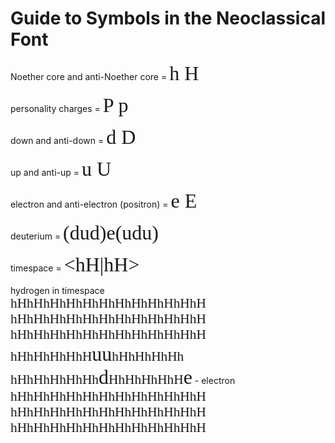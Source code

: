 <style>
@font-face {
  font-family: 'neoclassical';
  src: url('neoclassical.ttf') format('truetype');
}
</style>

# Guide to Symbols in the Neoclassical Font

Noether core and anti-Noether core = <span style="font-family: 'neoclassical'; font-size: 24pt;">h H</span>

personality charges = <span style="font-family: 'neoclassical'; font-size: 24pt;">P p</span>

down and anti-down = <span style="font-family: 'neoclassical'; font-size: 24pt;">d D</span>

up and anti-up = <span style="font-family: 'neoclassical'; font-size: 24pt;">u U</span>

electron and anti-electron (positron) = <span style="font-family: 'neoclassical'; font-size: 24pt;">e E</span>

deuterium = <span style="font-family: 'neoclassical'; font-size: 24pt;">(dud)e(udu)</span>

timespace = <span style="font-family: 'neoclassical'; font-size: 24pt;">&lt;hH|hH&gt;</span>


hydrogen in timespace<br>
<span style="font-family: 'neoclassical'; font-size: 16pt;">hHhHhHhHhHhHhHhHhHhHhHhH</span><br>
<span style="font-family: 'neoclassical'; font-size: 16pt;">hHhHhHhHhHhHhHhHhHhHhHhH</span><br>
<span style="font-family: 'neoclassical'; font-size: 16pt;">hHhHhHhHhHhHhHhHhHhHhHhH</span><br>
<span style="font-family: 'neoclassical'; font-size: 16pt;">hHhHhHhHhH</span><span style="font-family: 'neoclassical'; font-size: 24pt;">uu</span><span style="font-family: 'neoclassical'; font-size: 16pt;">hHhHhHhHh</span><br>
<span style="font-family: 'neoclassical'; font-size: 16pt;">hHhHhHhHhHh</span><span style="font-family: 'neoclassical'; font-size: 24pt;">d</span><span style="font-family: 'neoclassical'; font-size: 16pt;">HhHhHhHhH</span><span style="font-family: 'neoclassical'; font-size: 24pt;">e</span> - electron<br>
<span style="font-family: 'neoclassical'; font-size: 16pt;">hHhHhHhHhHhHhHhHhHhHhHhH</span><br>
<span style="font-family: 'neoclassical'; font-size: 16pt;">hHhHhHhHhHhHhHhHhHhHhHhH</span><br>
<span style="font-family: 'neoclassical'; font-size: 16pt;">hHhHhHhHhHhHhHhHhHhHhHhH</span><br>




